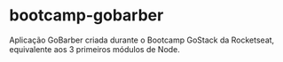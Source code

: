 # bootcamp-gobarber
Aplicação GoBarber criada durante o Bootcamp GoStack da Rocketseat, equivalente aos 3 primeiros módulos de Node.

